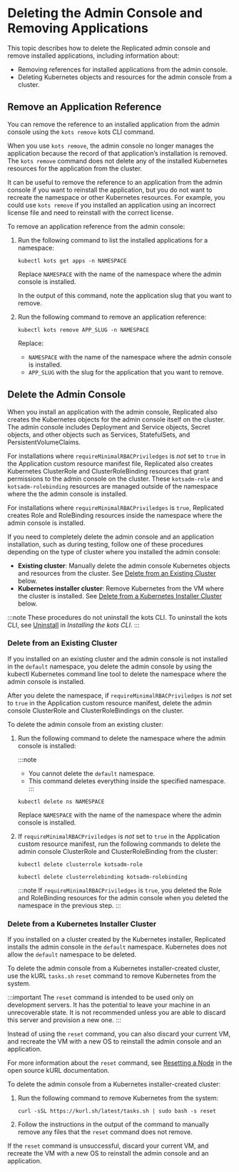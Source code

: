# Deleting the Admin Console and Removing Applications

This topic describes how to delete the Replicated admin console and remove installed applications, including information about:

* Removing references for installed applications from the admin console.
* Deleting Kubernetes objects and resources for the admin console from a cluster.

## Remove an Application Reference

You can remove the reference to an installed application from the admin console using the `kots remove` kots CLI command.

When you use `kots remove`, the admin console no longer manages the application because the record of that application’s installation is removed. The `kots remove` command does not delete any of the installed Kubernetes resources for the application from the cluster.

It can be useful to remove the reference to an application from the admin console if you want to reinstall the application, but you do not want to recreate the namespace or other Kubernetes resources. For example, you could use `kots remove` if you installed an application using an incorrect license file and need to reinstall with the correct license.

To remove an application reference from the admin console:

1. Run the following command to list the installed applications for a namespace:
   ```
   kubectl kots get apps -n NAMESPACE
   ```
   Replace `NAMESPACE` with the name of the namespace where the admin console is installed.

   In the output of this command, note the application slug that you want to remove.

1. Run the following command to remove an application reference:
   ```
   kubectl kots remove APP_SLUG -n NAMESPACE
   ```
   Replace:
   * `NAMESPACE` with the name of the namespace where the admin console is installed.
   * `APP_SLUG` with the slug for the application that you want to remove.

## Delete the Admin Console

When you install an application with the admin console, Replicated also creates the Kubernetes objects for the admin console itself on the cluster. The admin console includes Deployment and Service objects, Secret objects, and other objects such as Services, StatefulSets, and PersistentVolumeClaims.

For installations where `requireMinimalRBACPriviledges` is _not_ set to `true` in the Application custom resource manifest file, Replicated also creates Kubernetes ClusterRole and ClusterRoleBinding resources that grant permissions to the admin console on the cluster. These `kotsadm-role` and `kotsadm-rolebinding` resources are managed outside of the namespace where the the admin console is installed.

For installations where `requireMinimalRBACPriviledges` is `true`, Replicated creates Role and RoleBinding resources inside the namespace where the admin console is installed.

If you need to completely delete the admin console and an application installation, such as during testing, follow one of these procedures depending on the type of cluster where you installed the admin console:

* **Existing cluster**: Manually delete the admin console Kubernetes objects and resources from the cluster. See [Delete from an Existing Cluster](#delete-from-an-existing-cluster) below.
* **Kubernetes installer cluster**: Remove Kubernetes from the VM where the cluster is installed. See [Delete from a Kubernetes Installer Cluster](#delete-from-a-kubernetes-installer-cluster) below.

:::note
These procedures do not uninstall the kots CLI. To uninstall the kots CLI, see [Uninstall](https://docs.replicated.com/reference/kots-cli-getting-started#uninstall) in _Installing the kots CLI_.
:::

### Delete from an Existing Cluster

If you installed on an existing cluster and the admin console is not installed in the `default` namespace, you delete the admin console by using the kubectl Kubernetes command line tool to delete the namespace where the admin console is installed.

After you delete the namespace, if `requireMinimalRBACPriviledges` is _not_ set to `true` in the Application custom resource manifest, delete the admin console ClusterRole and ClusterRoleBindings on the cluster.

To delete the admin console from an existing cluster:

1. Run the following command to delete the namespace where the admin console is installed:

   :::note
   * You cannot delete the `default` namespace.
   * This command deletes everything inside the specified namespace.
   :::

   ```
   kubectl delete ns NAMESPACE
   ```
   Replace `NAMESPACE` with the name of the namespace where the admin console is installed.

1. If `requireMinimalRBACPriviledges` is _not_ set to `true` in the Application custom resource manifest, run the following commands to delete the admin console ClusterRole and ClusterRoleBinding from the cluster:

   ```
   kubectl delete clusterrole kotsadm-role
   ```

   ```
   kubectl delete clusterrolebinding kotsadm-rolebinding
   ```
   :::note
   If `requireMinimalRBACPriviledges` is `true`, you deleted the Role and RoleBinding resources for the admin console when you deleted the namespace in the previous step.
   :::

### Delete from a Kubernetes Installer Cluster

If you installed on a cluster created by the Kubernetes installer, Replicated installs the admin console in the `default` namespace. Kubernetes does not allow the `default` namespace to be deleted.

To delete the admin console from a Kubernetes installer-created cluster, use the kURL `tasks.sh` `reset` command to remove Kubernetes from the system.

:::important
The `reset` command is intended to be used only on development servers. It has the potential to leave your machine in an unrecoverable state. It is not recommended unless you are able to discard this server and provision a new one.
:::

Instead of using the `reset` command, you can also discard your current VM, and recreate the VM with a new OS to reinstall the admin console and an application.

For more information about the `reset` command, see [Resetting a Node](https://kurl.sh/docs/install-with-kurl/adding-nodes#resetting-a-node) in the open source kURL documentation.

To delete the admin console from a Kubernetes installer-created cluster:

1. Run the following command to remove Kubernetes from the system:

   ```
   curl -sSL https://kurl.sh/latest/tasks.sh | sudo bash -s reset
   ```

1. Follow the instructions in the output of the command to manually remove any files that the `reset` command does not remove.

If the `reset` command is unsuccessful, discard your current VM, and recreate the VM with a new OS to reinstall the admin console and an application.  
